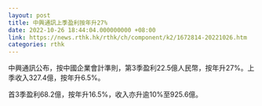 ```yaml
---
layout: post
title: 中興通訊上季盈利按年升27%
date: 2022-10-26 18:44:04.000000000 +08:00
link: https://news.rthk.hk/rthk/ch/component/k2/1672814-20221026.htm
categories: rthk
---
```


中興通訊公布，按中國企業會計準則，第3季盈利22.5億人民幣，按年升27%。上季收入327.4億，按年升6.5%。

首3季盈利68.2億，按年升16.5%，收入亦升逾10%至925.6億。
